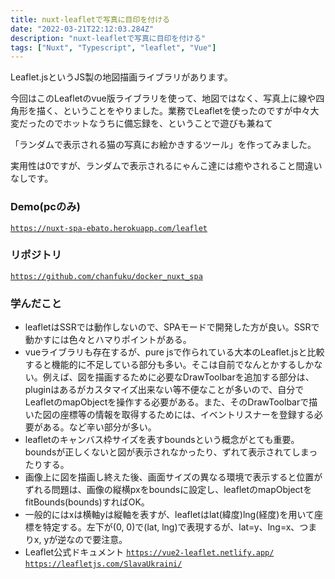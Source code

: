 ```yaml
---
title: nuxt-leafletで写真に目印を付ける
date: "2022-03-21T22:12:03.284Z"
description: "nuxt-leafletで写真に目印を付ける"
tags: ["Nuxt", "Typescript", "leaflet", "Vue"]
---
```


Leaflet.jsというJS製の地図描画ライブラリがあります。

今回はこのLeafletのvue版ライブラリを使って、地図ではなく、写真上に線や四角形を描く、ということをやりました。業務でLeafletを使ったのですが中々大変だったのでホットなうちに備忘録を、ということで遊びも兼ねて

「ランダムで表示される猫の写真にお絵かきするツール」を作ってみました。

実用性は0ですが、ランダムで表示されるにゃんこ達には癒やされること間違いなしです。

### Demo(pcのみ)
<a href="https://nuxt-spa-ebato.herokuapp.com/leaflet" target="_blank">`https://nuxt-spa-ebato.herokuapp.com/leaflet`</a>

### リポジトリ
<a href="https://github.com/chanfuku/docker_nuxt_spa" target="_blank">`https://github.com/chanfuku/docker_nuxt_spa`</a>

### 学んだこと
* leafletはSSRでは動作しないので、SPAモードで開発した方が良い。SSRで動かすには色々とハマりポイントがある。
* vueライブラリも存在するが、pure jsで作られている大本のLeaflet.jsと比較すると機能的に不足している部分も多い。そこは自前でなんとかするしかない。例えば、図を描画するために必要なDrawToolbarを追加する部分は、pluginはあるがカスタマイズ出来ない等不便なことが多いので、自分でLeafletのmapObjectを操作する必要がある。また、そのDrawToolbarで描いた図の座標等の情報を取得するためには、イベントリスナーを登録する必要がある。など辛い部分が多い。
* leafletのキャンバス枠サイズを表すboundsという概念がとても重要。boundsが正しくないと図が表示されなかったり、ずれて表示されてしまったりする。
* 画像上に図を描画し終えた後、画面サイズの異なる環境で表示すると位置がずれる問題は、画像の縦横pxをboundsに設定し、leafletのmapObjectをfitBounds(bounds)すればOK。
* 一般的にはxは横軸yは縦軸を表すが、leafletはlat(緯度)lng(経度)を用いて座標を特定する。左下が(0, 0)で(lat, lng)で表現するが、lat=y、lng=x、つまりx, yが逆なので要注意。
* Leaflet公式ドキュメント
<a href="https://vue2-leaflet.netlify.app/" target="_blank">`https://vue2-leaflet.netlify.app/`</a>
<a href="https://leafletjs.com/SlavaUkraini/" target="_blank">`https://leafletjs.com/SlavaUkraini/`</a>

